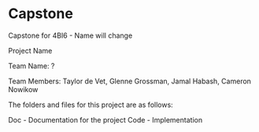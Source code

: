 # Capstone
Capstone for 4BI6 - Name will change

Project Name

Team Name: ?

Team Members: Taylor de Vet, Glenne Grossman, Jamal Habash, Cameron Nowikow



The folders and files for this project are as follows:

Doc - Documentation for the project
Code - Implementation
